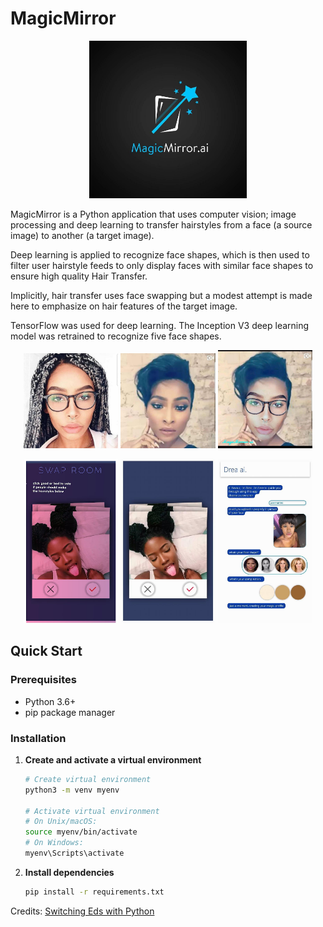 # MagicMirror

<p align="center">
  <img src="data/file_storage/general/MagicMirrorAI-Logo.jpg" width="50%" />
</p>

MagicMirror is a Python application that uses computer vision; image processing and deep learning to transfer hairstyles from a face (a source image) to another (a target image).

Deep learning is applied to recognize face shapes, which is then used to filter user hairstyle feeds to only display faces with similar face shapes to ensure high quality Hair Transfer.

Implicitly, hair transfer uses face swapping but a modest attempt is made here to emphasize on hair features of the target image.


TensorFlow was used for deep learning. The Inception V3 deep learning model was retrained to recognize five face shapes.

<p align="center">
  <img src="data/file_storage/general/source_image.jpeg" width="30%" />
  <img src="data/file_storage/general/target_image.jpeg" width="30%" />
  <img src="data/file_storage/general/output_image.jpeg" width="30%" />
</p>
<p align="center">
  <img src="data/file_storage/general/SwapRoom.jpg" width="30%" />
  <img src="data/file_storage/general/SwapRoom2.jpg" width="30%" />
  <img src="data/file_storage/general/DreaAI.jpg" width="30%" />
</p>

## Quick Start

### Prerequisites

- Python 3.6+
- pip package manager

### Installation

1. **Create and activate a virtual environment**
   ```bash
   # Create virtual environment
   python3 -m venv myenv
   
   # Activate virtual environment
   # On Unix/macOS:
   source myenv/bin/activate
   # On Windows:
   myenv\Scripts\activate
   ```

2. **Install dependencies**
   ```bash
   pip install -r requirements.txt
   ```
   
Credits: [Switching Eds with Python](https://matthewearl.github.io/2015/07/28/switching-eds-with-python/)
